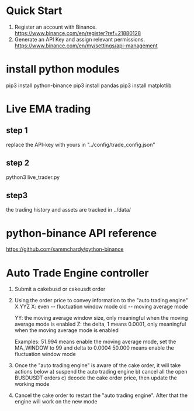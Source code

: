 # Quick Start
1. Register an account with Binance.
   https://www.binance.com/en/register?ref=21880128
2. Generate an API Key and assign relevant permissions.
   https://www.binance.com/en/my/settings/api-management


# install python modules
pip3 install python-binance
pip3 install pandas
pip3 install matplotlib

# Live EMA trading
## step 1
replace the API-key with yours in "../config/trade_config.json"

## step 2
python3 live_trader.py

## step3
the trading history and assets are tracked in  ../data/

# python-binance API reference
https://github.com/sammchardy/python-binance


# Auto Trade Engine controller
1. Submit a cakebusd or cakeusdt order
2. Using the order price to convey information to the "auto trading engine"
   X.YYZ
   X: even -- fluctuation window mode
      old  -- moving average mode

   YY: the moving average window size, only meaningful when the moving average mode is enabled
   Z: the delta, 1 means 0.0001, only meaningful when the moving average mode is enabled

   Examples:
   51.994 means enable the moving average mode, set the MA_WINDOW to 99 and delta to 0.0004
   50.000 means enable the fluctuation window mode

3. Once the "auto trading engine" is aware of the cake order, it will take actions below
   a) suspend the auto trading engine
   b) cancel all the open BUSDUSDT orders
   c) decode the cake order price, then update the working mode

4. Cancel the cake order to restart the "auto trading engine". After that the engine will work on the new mode

